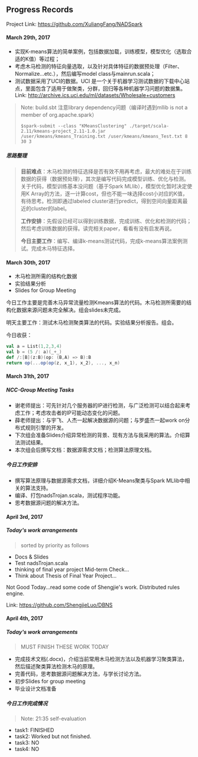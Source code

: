 ## Progress Records

Project Link: https://github.com/XuliangFang/NADSpark

#### March 29th, 2017

* 实现K-means算法的简单案例，包括数据加载，训练模型，模型优化（选取合适的K值）等过程；
* 考虑木马检测的特征向量选取，以及针对具体特征的数据预处理（Filter、Normalize...etc.），然后编写model class与mainrun.scala；
* 测试数据采用了UCI的数据。UCI 是一个关于机器学习测试数据的下载中心站点，里面包含了适用于做聚类，分群，回归等各种机器学习问题的数据集。Link: http://archive.ics.uci.edu/ml/datasets/Wholesale+customers

> Note: build.sbt 注意library dependency问题（编译时遇到mllib is not a member of org.apache.spark）
>
> ```shell
> $spark-submit --class "KMeansClustering" ./target/scala-2.11/kmeans-project_2.11-1.0.jar /user/kmeans/kmeans_Training.txt /user/kmeans/kmeans_Test.txt 8 30 3
> ```

##### 思路整理

> **目前难点**：木马检测的特征选择是否有效不用再考虑，最大的难处在于训练数据的获得（数据预处理），其次是编写代码完成模型训练、优化与检测。关于代码，模型训练基本没问题（基于Spark MLlib），模型优化暂时决定使用K Array的方法，逐一计算cost，但也不能一味选择cost小对应的K值，有待思考。检测即通过labeled cluster进行predict，得到空间向量距离最近的cluster的label。
>
> **工作安排**：先假设已经可以得到训练数据，完成训练、优化和检测的代码；然后考虑训练数据的获得。读完相关paper，看看有没有启发再说。
>
> **今日主要工作**：编写、编译k-means测试代码，完成k-means算法案例测试。完成木马特征选择。

#### March 30th, 2017

* 木马检测所需的结构化数据
* 实验结果分析
* Slides for Group Meeting

今日工作主要是完善木马异常流量检测Kmeans算法的代码。木马检测所需要的结构化数据来源问题未完全解决。组会slides未完成。

明天主要工作：测试木马检测聚类算法的代码。实验结果分析报告。组会。

今日收获：

```scala
val a = List(1,2,3,4)
val b = (5 /: a)(_+_)
def /:[B](z:B)(op: (B,A) => B):B
return op(...op(op(z, x_1), x_2), ..., x_n)
```

#### March 31th, 2017

##### NCC-Group Meeting Tasks

* 谢老师提出：可先针对几个服务器的IP进行检测，与广泛检测可以结合起来考虑工作；考虑攻击者的IP可能动态变化的问题。
* 薛老师提出：与宇飞、人杰一起解决数据源的问题；与罗盛杰一起work on分布式规则引擎的开发。
* 下次组会准备Slides介绍异常检测的背景、现有方法与我采用的算法。介绍算法测试结果。
* 本次组会后撰写文档：数据源需求文档；检测算法原理文档。

##### 今日工作安排

* 撰写算法原理与数据源需求文档，详细介绍K-Means聚类与Spark MLlib中相关的算法支持。
* 编译、打包nadsTrojan.scala，测试程序功能。
* 思考数据源问题的解决方法。

#### April 3rd, 2017

##### Today's work arrangements

> sorted by priority as follows

* Docs & Slides 
* Test nadsTrojan.scala
* thinking of final year project Mid-term Check...
* Think about Thesis of Final Year Project...

Not Good Today...read some code of Shengjie's work. Distributed rules engine.

Link: https://github.com/ShengjieLuo/DBNS

#### April 4th, 2017

##### Today's work arrangements

> MUST FINISH THESE WORK TODAY

* 完成技术文档(.docx)，介绍当前常用木马检测方法以及机器学习聚类算法，然后描述聚类算法检测木马的原理。
* 完善代码，思考数据源问题解决方法，与学长讨论方法。
* 初步Slides for group meeting
* 毕业设计文档准备

##### 今日工作完成情况

> Note: 21:35 self-evaluation

* task1: FINISHED
* task2: Worked but not finished.
* task3: NO
* task4: NO

